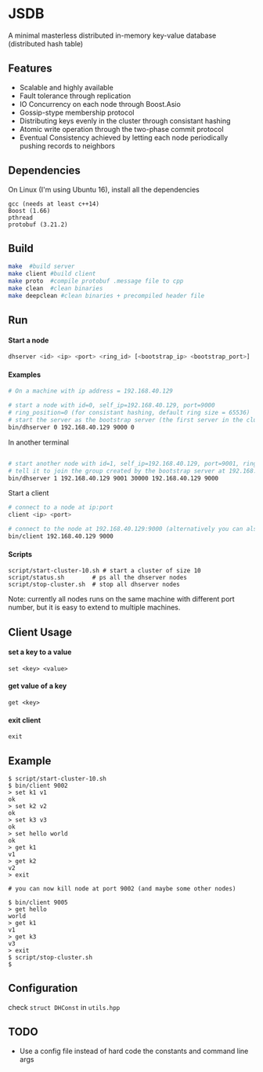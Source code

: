 # JSDB
A minimal masterless distributed in-memory key-value database (distributed hash table)

## Features
- Scalable and highly available
- Fault tolerance through replication
- IO Concurrency on each node through Boost.Asio
- Gossip-stype membership protocol
- Distributing keys evenly in the cluster through consistant hashing
- Atomic write operation through the two-phase commit protocol
- Eventual Consistency achieved by letting each node periodically pushing records to neighbors

## Dependencies
On Linux (I'm using Ubuntu 16), install all the dependencies
```
gcc (needs at least c++14)
Boost (1.66)
pthread
protobuf (3.21.2)
```

## Build
```bash
make  #build server
make client #build client
make proto  #compile protobuf .message file to cpp
make clean  #clean binaries
make deepclean #clean binaries + precompiled header file
```

## Run
#### Start a node
```bash
dhserver <id> <ip> <port> <ring_id> [<bootstrap_ip> <bootstrap_port>]
```

#### Examples
```bash
# On a machine with ip address = 192.168.40.129

# start a node with id=0, self_ip=192.168.40.129, port=9000
# ring_position=0 (for consistant hashing, default ring size = 65536)
# start the server as the bootstrap server (the first server in the cluster)
bin/dhserver 0 192.168.40.129 9000 0

```
In another terminal
```bash

# start another node with id=1, self_ip=192.168.40.129, port=9001, ring_position=30000
# tell it to join the group created by the bootstrap server at 192.168.40.129:9000
bin/dhserver 1 192.168.40.129 9001 30000 192.168.40.129 9000

```
Start a client
```bash
# connect to a node at ip:port
client <ip> <port>
```
```bash
# connect to the node at 192.168.40.129:9000 (alternatively you can also connect to the one at port 9001)
bin/client 192.168.40.129 9000
```
#### Scripts
```
script/start-cluster-10.sh # start a cluster of size 10
script/status.sh        # ps all the dhserver nodes
script/stop-cluster.sh  # stop all dhserver nodes
```

Note: currently all nodes runs on the same machine with different port number, but it is easy to 
extend to multiple machines.

## Client Usage
#### set a key to a value
```
set <key> <value>
```

#### get value of a key
```
get <key>
```

#### exit client
```
exit
```

## Example
```
$ script/start-cluster-10.sh
$ bin/client 9002
> set k1 v1
ok
> set k2 v2
ok
> set k3 v3
ok
> set hello world
ok
> get k1
v1
> get k2
v2
> exit

# you can now kill node at port 9002 (and maybe some other nodes)

$ bin/client 9005
> get hello
world
> get k1
v1
> get k3
v3
> exit
$ script/stop-cluster.sh
$
```


## Configuration
check `struct DHConst` in `utils.hpp`

## TODO
- Use a config file instead of hard code the constants and command line args
